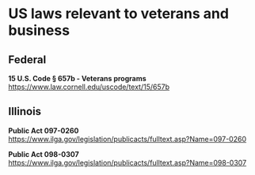 # US laws relevant to veterans and business

## Federal

**15 U.S. Code § 657b - Veterans programs**  
https://www.law.cornell.edu/uscode/text/15/657b

## Illinois

**Public Act 097-0260**  
https://www.ilga.gov/legislation/publicacts/fulltext.asp?Name=097-0260

**Public Act 098-0307**  
https://www.ilga.gov/legislation/publicacts/fulltext.asp?Name=098-0307
